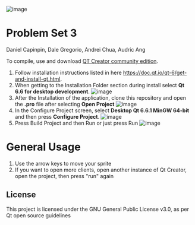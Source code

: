 ![image](https://github.com/Thalyonn/Ballwalls/assets/91253896/721070ed-ebc6-441c-b767-e4eca12a39e0)
# Problem Set 3
Daniel Capinpin, Dale Gregorio, Andrei Chua, Audric Ang

To compile, use and download [QT Creator community edition](https://www.qt.io/download-open-source).
1. Follow installation instructions listed in here https://doc.qt.io/qt-6/get-and-install-qt.html.
2. When getting to the Installation Folder section during install select **Qt 6.6 for desktop development**.
 ![image](https://github.com/Thalyonn/Ballwalls/assets/91253896/189a5f86-175a-4d63-9c4e-8e2e87cfd62e)
3. After the Installation of the application, clone this repository and open the **.pro** file after selecting **Open Project**
![image](https://github.com/Thalyonn/Ballwalls/assets/91253896/7617d4b7-cd12-43ee-91dc-13c53f191e78)
4. In the Configure Project screen, select **Desktop Qt 6.6.1 MinGW 64-bit** and then press **Configure Project**.
![image](https://github.com/Thalyonn/Ballwalls/assets/91253896/71d800fa-6f53-47c5-af47-d1cdcf72c340)
5. Press Build Project and then Run or just press Run
   ![image](https://github.com/Thalyonn/Ballwalls/assets/91253896/acfccb84-e924-4b18-994f-940409edd025)

# General Usage
1. Use the arrow keys to move your sprite
2. If you want to open more clients, open another instance of Qt Creator, open the project, then press "run" again 



## License

This project is licensed under the GNU General Public License v3.0, as per Qt open source guidelines

